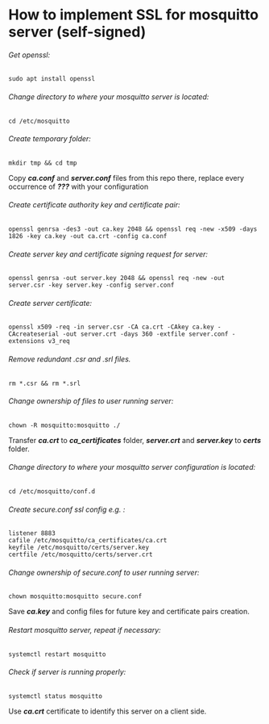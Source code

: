 # How to implement SSL for mosquitto server (self-signed)

###### Get openssl:
```
sudo apt install openssl
```

###### Change directory to where your mosquitto server is located:
```
cd /etc/mosquitto
```

###### Create temporary folder:
```
mkdir tmp && cd tmp
```

Copy ***ca.conf*** and ***server.conf*** files from this repo there, replace every occurrence of ***???*** with your configuration

###### Create certificate authority key and certificate pair:
```
openssl genrsa -des3 -out ca.key 2048 && openssl req -new -x509 -days 1826 -key ca.key -out ca.crt -config ca.conf
```

###### Create server key and certificate signing request for server:
```
openssl genrsa -out server.key 2048 && openssl req -new -out server.csr -key server.key -config server.conf
```

###### Create server certificate:
```
openssl x509 -req -in server.csr -CA ca.crt -CAkey ca.key -CAcreateserial -out server.crt -days 360 -extfile server.conf -extensions v3_req
```

###### Remove redundant .csr and .srl files.
```
rm *.csr && rm *.srl
```

###### Change ownership of files to user running server:
```
chown -R mosquitto:mosquitto ./
```

Transfer ***ca.crt*** to ***ca_certificates*** folder, ***server.crt*** and ***server.key*** to ***certs*** folder.

###### Change directory to where your mosquitto server configuration is located:
```
cd /etc/mosquitto/conf.d
```

###### Create secure.conf ssl config e.g. :
```
listener 8883
cafile /etc/mosquitto/ca_certificates/ca.crt
keyfile /etc/mosquitto/certs/server.key
certfile /etc/mosquitto/certs/server.crt
```

###### Change ownership of secure.conf to user running server:
```
chown mosquitto:mosquitto secure.conf
```

Save ***ca.key*** and config files for future key and certificate pairs creation.

###### Restart mosquitto server, repeat if necessary:
```
systemctl restart mosquitto
```

###### Check if server is running properly:
```
systemctl status mosquitto
```

Use ***ca.crt*** certificate to identify this server on a client side.